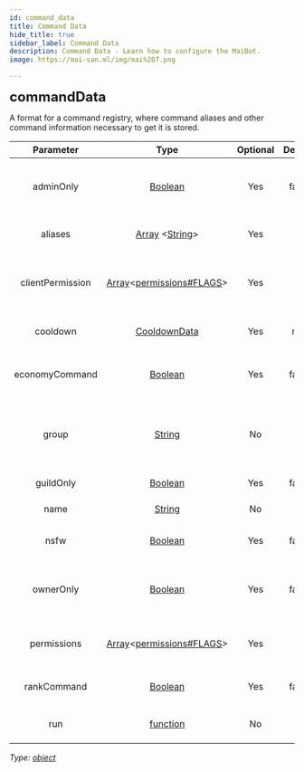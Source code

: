 ```yaml
---
id: command_data
title: Command Data
hide_title: true
sidebar_label: Command Data
description: Command Data - Learn how to configure the MaiBot.
image: https://mai-san.ml/img/mai%207.png

---
```

<b> <font size='5'> commandData </font> </b>

A format for a command registry, where command aliases and other command information necessary to get it is stored.


| Parameter | Type | Optional | Default | Description |
|:-:|:-:|:-:|:-:|:-:|
|adminOnly| [Boolean](https://developer.mozilla.org/en-US/docs/Web/JavaScript/Reference/Global_Objects/Boolean) | Yes | false | Sets the command usable only for members with `ADMINISTRATOR` permissions.
|aliases| [Array](https://developer.mozilla.org/en-US/docs/Web/JavaScript/Reference/Global_Objects/Array) <[String](https://developer.mozilla.org/en-US/docs/Web/JavaScript/Reference/Global_Objects/String )> | Yes | [] | Names that this command can also be executed for.
|clientPermission| [Array](https://developer.mozilla.org/en-US/docs/Web/JavaScript/Reference/Global_Objects/Array)<[permissions#FLAGS](https://discord.js.org/#/docs/main/stable/class/Permissions?scrollTo=s-FLAGS )>| Yes | [] | Sets the bot's permissions that needs to be checked for the command to work.
|cooldown| [CooldownData]() | Yes | null | Add a cooldown on the command on a per-user basis.
|economyCommand| [Boolean](https://developer.mozilla.org/en-US/docs/Web/JavaScript/Reference/Global_Objects/Boolean) | Yes | false | Sets the command usable only if the economy feature is enabled.
|group| [String](https://developer.mozilla.org/en-US/docs/Web/JavaScript/Reference/Global_Objects/String) | No | | Set which command group the command is going to be registered. Command will not be registered if group is invalid.
|guildOnly| [Boolean](https://developer.mozilla.org/en-US/docs/Web/JavaScript/Reference/Global_Objects/Boolean) | Yes | false | Sets the command usable only on guilds.
|name| [String](https://developer.mozilla.org/en-US/docs/Web/JavaScript/Reference/Global_Objects/String) | No | | Set the name for the command.
|nsfw|[Boolean](https://developer.mozilla.org/en-US/docs/Web/JavaScript/Reference/Global_Objects/Boolean) | Yes | false | Sets the command usable only on nsfw channels.
|ownerOnly|[Boolean](https://developer.mozilla.org/en-US/docs/Web/JavaScript/Reference/Global_Objects/Boolean) | Yes | false | Sets the command usable only by the guild owners, specified on [Client#config#owners]().
|permissions| [Array](https://developer.mozilla.org/en-US/docs/Web/JavaScript/Reference/Global_Objects/Array)<[permissions#FLAGS](https://discord.js.org/#/docs/main/stable/class/Permissions?scrollTo=s-FLAGS )>| Yes | [] | Sets the required permissions that the executor needs for the command to work.
|rankCommand|[Boolean](https://developer.mozilla.org/en-US/docs/Web/JavaScript/Reference/Global_Objects/Boolean) | Yes | false | Sets the command usable only if the XP feature is enabled.
|run| [function](https://developer.mozilla.org/en-US/docs/Web/JavaScript/Reference/Functions) | No | | The function to run when the command is called.

*Type: [object](https://developer.mozilla.org/en-US/docs/Web/JavaScript/Reference/Global_Objects/Object)*

